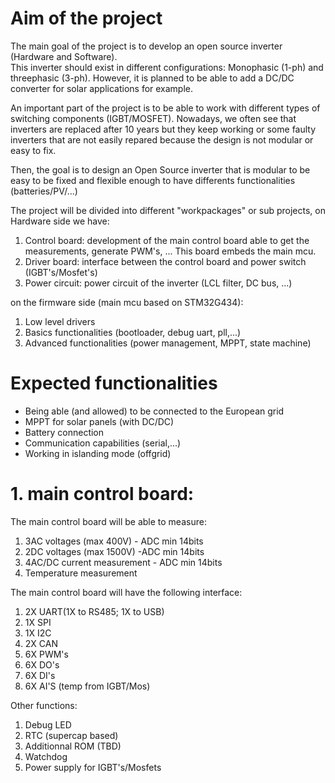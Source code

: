 # Aim of the project

The main goal of the project is to develop an open source inverter (Hardware and Software).  
This inverter should exist in different configurations: Monophasic (1-ph) and threephasic (3-ph). However, it is planned to be able to add a DC/DC converter for solar applications for example.

An important part of the project is to be able to work with different types of switching components (IGBT/MOSFET). Nowadays, we often see that inverters are replaced after 10 years but they keep working or some faulty inverters that are not easily repared because the design is not modular or easy to fix.

Then, the goal is to design an Open Source inverter that is modular to be easy to be fixed and flexible enough to have differents functionalities (batteries/PV/...)

The project will be divided into different "workpackages" or sub projects, on Hardware side we have:

1. Control board: development of the main control board able to get the measurements, generate PWM's, ... This board embeds the main mcu.
2. Driver board: interface between the control board and power switch (IGBT's/Mosfet's)
3. Power circuit: power circuit of the inverter (LCL filter, DC bus, ...)

on the firmware side (main mcu based on STM32G434):

1. Low level drivers
2. Basics functionalities (bootloader, debug uart, pll,...)
3. Advanced functionalities (power management, MPPT, state machine)

# Expected functionalities

- Being able (and allowed) to be connected to the European grid
- MPPT for solar panels (with DC/DC)
- Battery connection
- Communication capabilities (serial,...)
- Working in islanding mode (offgrid)

# 1. main control board:

The main control board will be able to measure:
1.  3AC voltages (max 400V) - ADC min 14bits
2.  2DC voltages (max 1500V) -ADC min 14bits
3.  4AC/DC current measurement - ADC min 14bits
4.  Temperature measurement

The main control board will have the following interface:
1.  2X UART(1X to RS485; 1X to USB)
2.  1X SPI
3.  1X I2C
4.  2X CAN
5.  6X PWM's
6.  6X DO's
7.  6X DI's
8.  6X AI'S (temp from IGBT/Mos)

Other functions:
1.  Debug LED
2.  RTC (supercap based)
3.  Additionnal ROM (TBD)
4.  Watchdog
5.  Power supply for IGBT's/Mosfets
   
